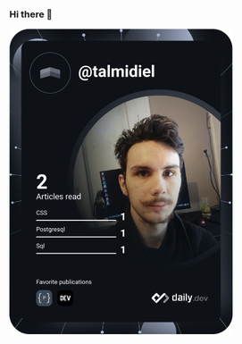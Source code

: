 ### Hi there 👋


<a href="https://app.daily.dev/DailyDevTips"><img src="https://github.com/talmidiel/talmidiel/blob/master/devcard.svg" width="400" alt="Chris Bongers's Dev Card"/></a>

